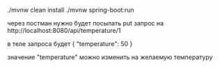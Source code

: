 ./mvnw clean install
./mvnw spring-boot:run

через постман нужно будет посылать put запрос на
http://localhost:8080/api/temperature/1

в теле запроса будет
{
"temperature": 50
}

значение "temperature" можно изменить на желаемую температуру
